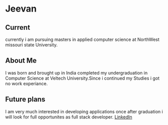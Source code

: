 # Jeevan
## Current
currently i am pursuing masters in applied computer science at NorthWest missouri state University.
## About Me
I was born and brought up in India completed my undergraduation in Computer Science at Veltech University.Since i continued my Studies i got no work experiance.
## Future plans
I am very much interested in developing applications once after graduation i will look for full opportunites as full stack developer.
[LinkedIn](https://www.linkedin.com/feed/)
![]()
